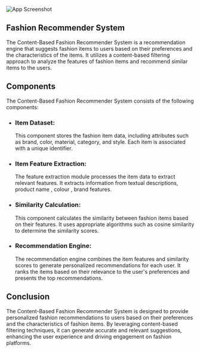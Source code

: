 ![App Screenshot](![image](https://github.com/Arpan0123/Fashion-Recommender-System/assets/87252154/c12cd690-e8d2-4448-8a25-9ed0a33f299b))

## Fashion Recommender System

The Content-Based Fashion Recommender System is a recommendation engine that suggests fashion items to users based on their preferences and the characteristics of the items. It utilizes a content-based filtering approach to analyze the features of fashion items and recommend similar items to the users.

## Components

The Content-Based Fashion Recommender System consists of the following components:

* ### Item Dataset: 
  This component stores the fashion item data, including attributes such as brand, color, material, category, and style. Each item is associated with a unique       identifier.

* ### Item Feature Extraction: 
  The feature extraction module processes the item data to extract relevant features. It extracts information from textual descriptions, product name , colour ,     brand features.

* ### Similarity Calculation: 
  This component calculates the similarity between fashion items based on their features. It uses appropriate algorithms such as cosine similarity to determine     the similarity scores.

* ### Recommendation Engine: 
  The recommendation engine combines the item features and similarity scores to generate personalized recommendations for each user. It ranks the items based on     their relevance to the user's preferences and presents the top recommendations.


## Conclusion

The Content-Based Fashion Recommender System is designed to provide personalized fashion recommendations to users based on their preferences and the characteristics of fashion items. By leveraging content-based filtering techniques, it can generate accurate and relevant suggestions, enhancing the user experience and driving engagement on fashion platforms.
